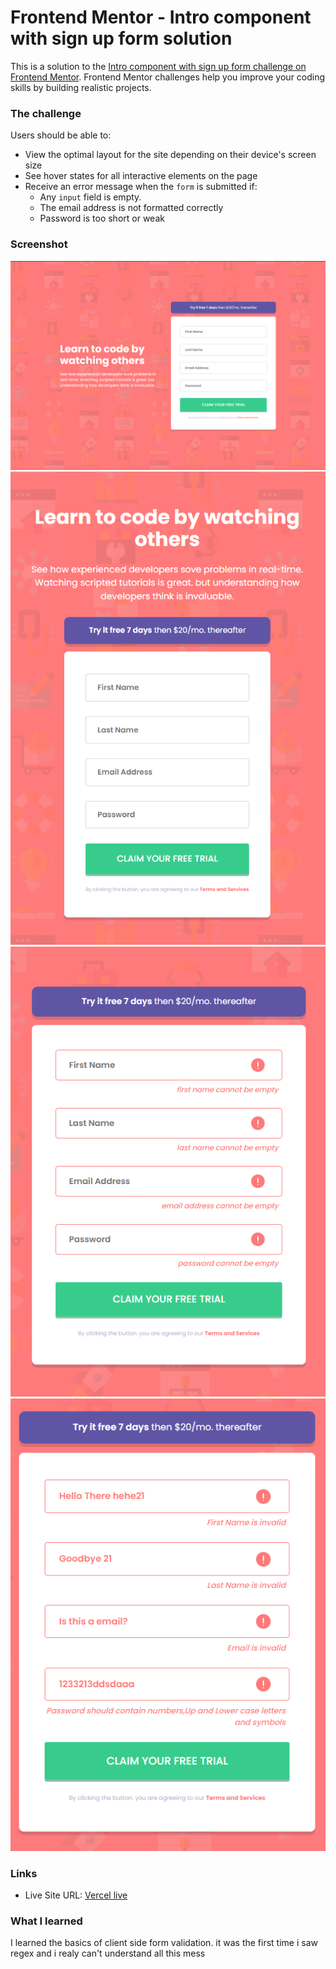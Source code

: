# Frontend Mentor - Intro component with sign up form solution

This is a solution to the [Intro component with sign up form challenge on Frontend Mentor](https://www.frontendmentor.io/challenges/intro-component-with-signup-form-5cf91bd49edda32581d28fd1). Frontend Mentor challenges help you improve your coding skills by building realistic projects. 



### The challenge

Users should be able to:

- View the optimal layout for the site depending on their device's screen size
- See hover states for all interactive elements on the page
- Receive an error message when the `form` is submitted if:
  - Any `input` field is empty.
  - The email address is not formatted correctly
  - Password is too short or weak

### Screenshot

![](screenshots/Screenshot_1.png)
![](screenshots/Screenshot_4.png)
![](screenshots/Screenshot_2.png)
![](screenshots/Screenshot_3.png)


### Links

- Live Site URL: [Vercel live](https://fm-intro-component-with-sign-up-form-09.vercel.app/)

### What I learned

 I learned the basics of client side form validation.
 it was the first time i saw regex and i realy can't understand all this mess
